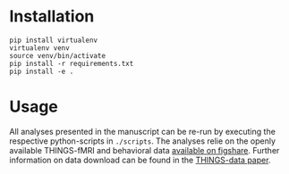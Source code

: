 # Installation

```
pip install virtualenv
virtualenv venv
source venv/bin/activate
pip install -r requirements.txt
pip install -e .
```

# Usage

All analyses presented in the manuscript can be re-run by executing the respective python-scripts in `./scripts`. The analyses relie on the openly available THINGS-fMRI and behavioral data [available on figshare](https://doi.org/10.25452/figshare.plus.c.6161151.v1). Further information on data download can be found in the [THINGS-data paper](https://doi.org/10.25452/figshare.plus.c.6161151.v1). 